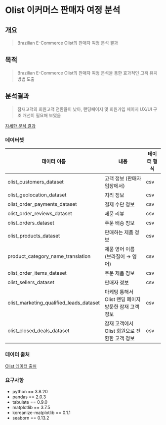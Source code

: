 # Olist 이커머스 판매자 여정 분석
## 개요
> Brazilian E-Commerce Olist의 판매자 여정 분석 결과

## 목적
> Brazilian E-Commerce Olist의 판매자 여정 분석을 통한 효과적인 고객 유치 방법 도출

## 분석결과
> 잠재고객의 회원고객 전환율이 낮아, 랜딩페이지 및 회원가입 페이지 UX/UI 구조 개선이 필요해 보였음

[자세한 분석 결과](https://palm-moon-278.notion.site/Olist-1b498ff52a018030aa7fff75ef837f3c?pvs=4)

### 데이터셋
|데이터 이름|내용|데이터 형식|
|---|---|---|
|olist_customers_dataset|고객 정보 (판매자 입장에서)|csv|
|olist_geolocation_dataset|지리 정보|csv|
|olist_order_payments_dataset|결제 수단 정보|csv|
|olist_order_reviews_dataset|제품 리뷰 |csv|
|olist_orders_dataset|주문 배송 정보|csv|
|olist_products_dataset|판매하는 제품 정보 |csv|
|product_category_name_translation|제품 영어 이름 (브라질어 → 영어) |csv|
|olist_order_items_dataset|주문 제품 정보 |csv|
|olist_sellers_dataset|판매자 정보 |csv|
|olist_marketing_qualified_leads_dataset|마케팅 통해서 Olist 랜딩 페이지 방문한 잠재 고객 정보 |csv|
|olist_closed_deals_dataset|잠재 고객에서 Olist 회원으로 전환한 고객 정보 |csv|
### 데이터 출처
[Olist 데이터 출처](https://www.kaggle.com/datasets/olistbr/brazilian-ecommerce)

### 요구사항
* python == 3.8.20
* pandas == 2.0.3
* tabulate == 0.9.0
* matplotlib == 3.7.5
* koreanize-matplotlib == 0.1.1
* seaborn == 0.13.2
